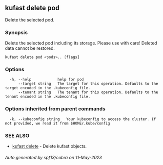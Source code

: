 ## kufast delete pod

Delete the selected pod.

### Synopsis

Delete the selected pod including its storage. Please use with care! Deleted data cannot be restored.

```
kufast delete pod <pods>.. [flags]
```

### Options

```
  -h, --help            help for pod
      --target string   The target for this operation. Defaults to the target encoded in the .kubeconfig file.
      --tenant string   The tenant for this operation. Defaults to the tenant encoded in the .kubeconfig file.
```

### Options inherited from parent commands

```
  -k, --kubeconfig string   Your kubeconfig to access the cluster. If not provided, we read it from $HOME/.kube/config
```

### SEE ALSO

* [kufast delete](kufast_delete.md)	 - Delete kufast objects.

###### Auto generated by spf13/cobra on 11-May-2023
